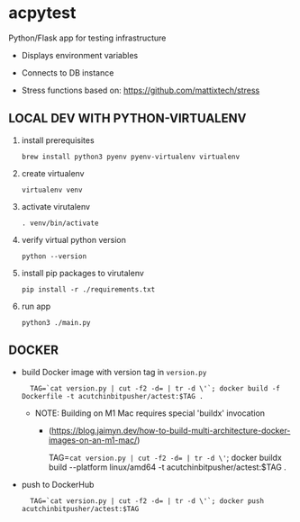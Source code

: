 # acpytest

Python/Flask app for testing infrastructure

* Displays environment variables

* Connects to DB instance

* Stress functions based on: https://github.com/mattixtech/stress

## LOCAL DEV WITH PYTHON-VIRTUALENV

1. install prerequisites

       brew install python3 pyenv pyenv-virtualenv virtualenv

1. create virtualenv

       virtualenv venv

1. activate virutalenv

       . venv/bin/activate

1. verify virtual python version

       python --version

1. install pip packages to virutalenv

       pip install -r ./requirements.txt

1. run app

       python3 ./main.py


##  DOCKER

* build Docker image with version tag in `version.py`

        TAG=`cat version.py | cut -f2 -d= | tr -d \'`; docker build -f Dockerfile -t acutchinbitpusher/actest:$TAG .

  * NOTE: Building on M1 Mac requires special 'buildx' invocation
    * (https://blog.jaimyn.dev/how-to-build-multi-architecture-docker-images-on-an-m1-mac/)

        TAG=`cat version.py | cut -f2 -d= | tr -d \'`; docker buildx build --platform linux/amd64 -t acutchinbitpusher/actest:$TAG .

* push to DockerHub

        TAG=`cat version.py | cut -f2 -d= | tr -d \'`; docker push acutchinbitpusher/actest:$TAG


